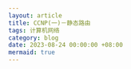 ```yaml
---
layout: article
title: CCNP(一)－静态路由
tags: 计算机网络
category: blog
date: 2023-08-24 00:00:00 +08:00
mermaid: true
---
```

